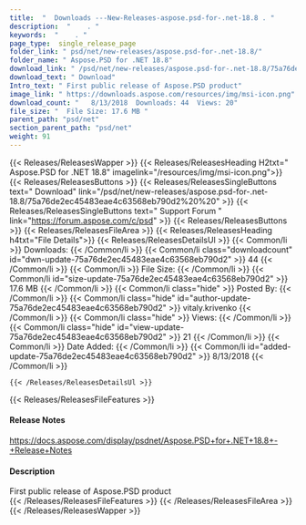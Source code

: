 ```yaml
---
title:  "  Downloads ---New-Releases-aspose.psd-for-.net-18.8 . " 
description:  "    . " 
keywords:  "    . " 
page_type:  single_release_page
folder_link: " psd/net/new-releases/aspose.psd-for-.net-18.8/"
folder_name: " Aspose.PSD for .NET 18.8"
download_link: " /psd/net/new-releases/aspose.psd-for-.net-18.8/75a76de2ec45483eae4c63568eb790d2"
download_text: " Download"
Intro_text: " First public release of Aspose.PSD product"
image_link: " https://downloads.aspose.com/resources/img/msi-icon.png"
download_count: "   8/13/2018  Downloads: 44  Views: 20"
file_size: "  File Size: 17.6 MB "
parent_path: "psd/net"
section_parent_path: "psd/net"
weight: 91 
---
```


{{< Releases/ReleasesWapper >}}
  {{< Releases/ReleasesHeading H2txt=" Aspose.PSD for .NET 18.8" imagelink="/resources/img/msi-icon.png">}}
  {{< Releases/ReleasesButtons >}}
    {{< Releases/ReleasesSingleButtons text=" Download" link="/psd/net/new-releases/aspose.psd-for-.net-18.8/75a76de2ec45483eae4c63568eb790d2%20%20" >}}
    {{< Releases/ReleasesSingleButtons text=" Support Forum " link="https://forum.aspose.com/c/psd" >}}
  {{< Releases/ReleasesButtons >}}
  {{< Releases/ReleasesFileArea >}}
    {{< Releases/ReleasesHeading h4txt="File Details">}}
    {{< Releases/ReleasesDetailsUl >}}
            {{< Common/li  >}} Downloads: {{< /Common/li >}} 
      {{< Common/li class="downloadcount" id="dwn-update-75a76de2ec45483eae4c63568eb790d2" >}} 44 {{< /Common/li >}} 
      {{< Common/li  >}} File Size: {{< /Common/li >}} 
      {{< Common/li id="size-update-75a76de2ec45483eae4c63568eb790d2" >}} 17.6 MB {{< /Common/li >}} 
      {{< Common/li  class="hide" >}} Posted By: {{< /Common/li >}} 
      {{< Common/li class="hide" id="author-update-75a76de2ec45483eae4c63568eb790d2" >}} vitaly.krivenko {{< /Common/li >}} 
      {{< Common/li class="hide"  >}} Views: {{< /Common/li >}} 
      {{< Common/li class="hide" id="view-update-75a76de2ec45483eae4c63568eb790d2" >}} 21 {{< /Common/li >}} 
      {{< Common/li  >}} Date Added: {{< /Common/li >}} 
      {{< Common/li id="added-update-75a76de2ec45483eae4c63568eb790d2" >}} 8/13/2018 {{< /Common/li >}} 

    {{< /Releases/ReleasesDetailsUl >}}

  {{< Releases/ReleasesFileFeatures >}}
      <h4>Release Notes</h4><div><a href="https://docs.aspose.com/display/psdnet/Aspose.PSD+for+.NET+18.8+-+Release+Notes">https://docs.aspose.com/display/psdnet/Aspose.PSD+for+.NET+18.8+-+Release+Notes</a></div><h4>Description</h4><div class="HTMLDescription">First public release of Aspose.PSD product</div>
  {{< /Releases/ReleasesFileFeatures >}}
 {{< /Releases/ReleasesFileArea >}}
{{< /Releases/ReleasesWapper >}}


